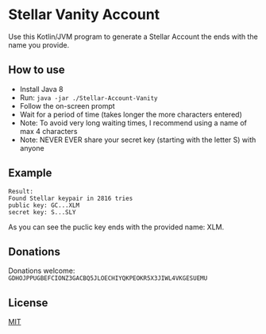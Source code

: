 # Stellar Vanity Account
Use this Kotlin/JVM program to generate a Stellar Account the ends with the name you provide.

## How to use
* Install Java 8
* Run: `java -jar ./Stellar-Account-Vanity`
* Follow the on-screen prompt
* Wait for a period of time (takes longer the more characters entered)
* Note: To avoid very long waiting times, I recommend using a name of max 4 characters
* Note: NEVER EVER share your secret key (starting with the letter S) with anyone

## Example
```
Result:
Found Stellar keypair in 2816 tries
public key: GC...XLM
secret key: S...SLY
```
As you can see the puclic key ends with the provided name: XLM.

## Donations
Donations welcome: `GDHOJPPUGBEFCIONZ3GACBQ5JLOECHIYQKPEOKR5X3JIWL4VKGESUEMU`

## License
[MIT](LICENSE.md)